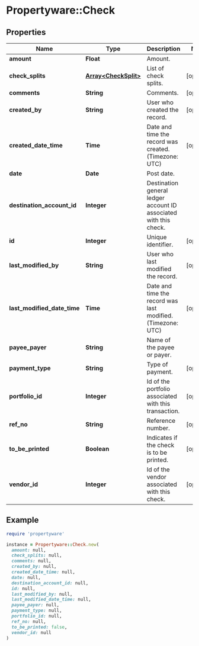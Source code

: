 # Propertyware::Check

## Properties

| Name | Type | Description | Notes |
| ---- | ---- | ----------- | ----- |
| **amount** | **Float** | Amount. |  |
| **check_splits** | [**Array&lt;CheckSplit&gt;**](CheckSplit.md) | List of check splits. | [optional] |
| **comments** | **String** | Comments. | [optional] |
| **created_by** | **String** | User who created the record. | [optional] |
| **created_date_time** | **Time** | Date and time the record was created. (Timezone: UTC) | [optional] |
| **date** | **Date** | Post date. |  |
| **destination_account_id** | **Integer** | Destination general ledger account ID associated with this check. |  |
| **id** | **Integer** | Unique identifier. | [optional] |
| **last_modified_by** | **String** | User who last modified the record. | [optional] |
| **last_modified_date_time** | **Time** | Date and time the record was last modified. (Timezone: UTC) | [optional] |
| **payee_payer** | **String** | Name of the payee or payer. |  |
| **payment_type** | **String** | Type of payment. | [optional] |
| **portfolio_id** | **Integer** | Id of the portfolio associated with this transaction. | [optional] |
| **ref_no** | **String** | Reference number. | [optional] |
| **to_be_printed** | **Boolean** | Indicates if the check is to be printed. | [optional] |
| **vendor_id** | **Integer** | Id of the vendor associated with this check. | [optional] |

## Example

```ruby
require 'propertyware'

instance = Propertyware::Check.new(
  amount: null,
  check_splits: null,
  comments: null,
  created_by: null,
  created_date_time: null,
  date: null,
  destination_account_id: null,
  id: null,
  last_modified_by: null,
  last_modified_date_time: null,
  payee_payer: null,
  payment_type: null,
  portfolio_id: null,
  ref_no: null,
  to_be_printed: false,
  vendor_id: null
)
```

